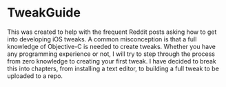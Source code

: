 # TweakGuide

This was created to help with the frequent Reddit posts asking how to get into developing iOS tweaks. A common misconception is that a full knowledge of Objective-C is needed to create tweaks. Whether you have any programming experience or not, I will try to step through the process from zero knowledge to creating your first tweak. I have decided to break this into chapters, from installing a text editor, to building a full tweak to be uploaded to a repo.


